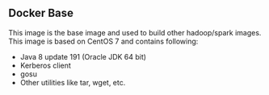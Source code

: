 ## Docker Base
This image is the base image and used to build other hadoop/spark images.
This image is based on CentOS 7 and contains following:
* Java 8 update 191 (Oracle JDK 64 bit)
* Kerberos client
* gosu
* Other utilities like tar, wget, etc.